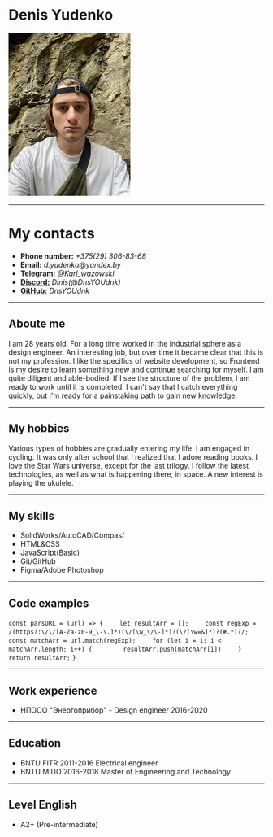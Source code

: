 # Denis Yudenko 
![My foto](/photo_.jpg)
***
# My contacts
* **Phone number:** _+375(29) 306-83-68_
* **Email:** _d.yudenka@yandex.by_ 
* [**Telegram:**](https://t.me/Karl_wazowski) _@Karl_wazowski_
* [**Discord:**](https://discord.gg) _Dinis(@DnsYOUdnk)_
* [**GitHub:**](https://github.com/DnsYOUdnk) _DnsYOUdnk_
***
## Aboute me
  I am 28 years old. For a long time  worked in the industrial sphere as a design engineer. An interesting job, but over time it became clear that this is not my profession. I like the specifics of website development, so Frontend is my desire to learn something new and continue searching for myself. I am quite diligent and able-bodied. If I see the structure of the problem, I am ready to work until it is completed. I can't say that I catch everything quickly, but I'm ready for a painstaking path to gain new knowledge.  
***
## My hobbies
  Various types of hobbies are gradually entering my life. I am engaged in cycling. It was only after school that I realized that I adore reading books. I love the Star Wars universe, except for the last trilogy. I follow the latest technologies, as well as what is happening there, in space. A new interest is playing the ukulele.  
***
## My skills
* SolidWorks/AutoCAD/Compas/
* HTML&CSS
* JavaScript(Basic)
* Git/GitHub
* Figma/Adobe Photoshop
***
## Code examples
`const parsURL = (url) => {`
`    let resultArr = [];`
`    const regExp = /(https?:\/\/[A-Za-z0-9_\-\.]*)(\/[\w_\/\-]*)?(\?[\w=&]*)?(#.*)?/;`
`    const matchArr = url.match(regExp);`
`    for (let i = 1; i < matchArr.length; i++) {`
`        resultArr.push(matchArr[i])`
`    }`
`    return resultArr;`
`}`
***
## Work experience
 * НПООО "Энергоприбор" - Design engineer 2016-2020
***
## Education
* BNTU FITR 2011-2016 Electrical engineer
* BNTU MIDO 2016-2018 Master of Engineering and Technology
***
## Level English
 * A2+ (Pre-intermediate)